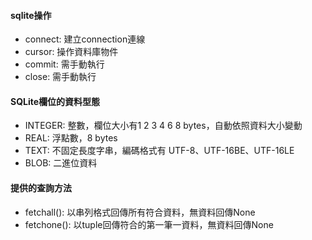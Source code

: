 #### sqlite操作
- connect: 建立connection連線
- cursor: 操作資料庫物件
- commit: 需手動執行
- close: 需手動執行
  
#### SQLite欄位的資料型態
- INTEGER: 整數，欄位大小有1 2 3 4 6 8 bytes，自動依照資料大小變動
- REAL: 浮點數，8 bytes
- TEXT: 不固定長度字串，編碼格式有 UTF-8、UTF-16BE、UTF-16LE
- BLOB: 二進位資料

#### 提供的查詢方法
- fetchall(): 以串列格式回傳所有符合資料，無資料回傳None
- fetchone(): 以tuple回傳符合的第一筆一資料，無資料回傳None